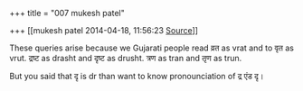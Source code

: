 +++
title = "007 mukesh patel"

+++
[[mukesh patel	2014-04-18, 11:56:23 [Source](https://groups.google.com/g/samskrita/c/zoq93SUW8Ak)]]



These queries arise because we Gujarati people read व्रत as vrat and to वृत as vrut. द्रष्ट as drasht and दृष्ट as drusht. त्रण as tran and तृण as trun.  
  
  
But you said that दृ is dr than want to know pronounciation of द्र एंड दृ।

